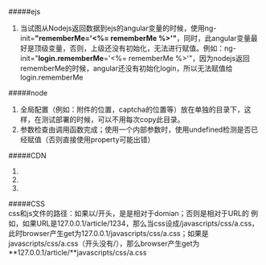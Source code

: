 #####ejs  
1. 当试图从Nodejs返回数据到ejs的angular变量的时候，使用ng-init=**"rememberMe='<%= rememberMe %>'"**，同时，此angular变量最好是顶级变量，否则，上级还没有初始化，无法进行赋值。例如：ng-init="**login.rememberMe**='<%= rememberMe %>'"，因为nodejs返回rememberMe的时候，angular还没有初始化login，所以无法赋值给login.rememberMe  

#####node
1. 全局配置（例如：附件的位置，captcha的位置等）放在单独的目录下，这样，在测试部署的时候，可以不用每次copy此目录。  
2. 参数检查由调用函数完成；使用一个内部参数时，使用undefined检测是否已经赋值（否则直接使用property可能出错）

#####CDN
1. <script src="http://code.jquery.com/jquery-1.11.1.min.js"></script>
3. <script src="http://cdnjs.cloudflare.com/ajax/libs/es5-shim/3.4.0/es5-shim.min.js"></script>
4. 

#####CSS  
css和js文件的路径：如果以/开头，是是相对于domian；否则是相对于URL的
例如，如果URL是127.0.0.1/article/1234，那么当css设成/javascripts/css/a.css，此时browser产生get为127.0.0.1/javascripts/css/a.css；如果是javascripts/css/a.css（开头没有/），那么browser产生get为**127.0.0.1/article/**javascripts/css/a.css

